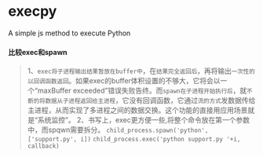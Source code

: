 # execpy
A simple js method to execute Python



#### 比较exec和spawn

> 1、`exec将子进程输出结果暂放在buffer中`，在`结果完全返回后`，再将输出`一次性的以回调函数返回`。如果exec的buffer体积设置的不够大，它将会以一个“maxBuffer exceeded”错误失败告终。而`spawn在子进程开始执行后`，就`不断的将数据从子进程返回给主进程`，它没有回调函数，它通过`流的方式`发数据传给主进程，从而实现了多进程之间的数据交换。这个功能的直接用应用场景就是“系统监控”。
>  2、书写上，exec更方便一些,将整个命令放在第一个参数中，而spqwn需要拆分。
>  `child_process.spawn('python', ['support.py', i])`
>  `child_process.exec('python support.py '+i, callback)`
